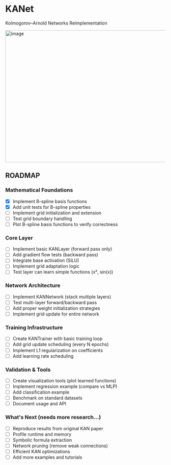 # KANet
Kolmogorov–Arnold Networks Reimplementation

<img width="1000" height="414" alt="image" src="https://github.com/user-attachments/assets/54a2cc8b-532d-47b6-abe2-dd1e12596896" />

## ROADMAP

### Mathematical Foundations
- [X] Implement B-spline basis functions
- [X] Add unit tests for B-spline properties
- [ ] Implement grid initialization and extension
- [ ] Test grid boundary handling
- [ ] Plot B-spline basis functions to verify correctness

### Core Layer
- [ ] Implement basic KANLayer (forward pass only)
- [ ] Add gradient flow tests (backward pass)
- [ ] Integrate base activation (SiLU)
- [ ] Implement grid adaptation logic
- [ ] Test layer can learn simple functions (x², sin(x))

### Network Architecture
- [ ] Implement KANNetwork (stack multiple layers)
- [ ] Test multi-layer forward/backward pass
- [ ] Add proper weight initialization strategies
- [ ] Implement grid update for entire network

### Training Infrastructure
- [ ] Create KANTrainer with basic training loop
- [ ] Add grid update scheduling (every N epochs)
- [ ] Implement L1 regularization on coefficients
- [ ] Add learning rate scheduling

### Validation & Tools
- [ ] Create visualization tools (plot learned functions)
- [ ] Implement regression example (compare vs MLP)
- [ ] Add classification example
- [ ] Benchmark on standard datasets
- [ ] Document usage and API

### What's Next (needs more research...)
- [ ] Reproduce results from original KAN paper
- [ ] Profile runtime and memory
- [ ] Symbolic formula extraction
- [ ] Network pruning (remove weak connections)
- [ ] Efficient KAN optimizations
- [ ] Add more examples and tutorials
